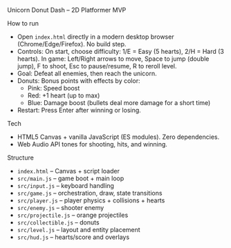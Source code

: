 Unicorn Donut Dash – 2D Platformer MVP

How to run
- Open `index.html` directly in a modern desktop browser (Chrome/Edge/Firefox). No build step.
- Controls: On start, choose difficulty: 1/E = Easy (5 hearts), 2/H = Hard (3 hearts). In game: Left/Right arrows to move, Space to jump (double jump), F to shoot, Esc to pause/resume, R to reroll level.
- Goal: Defeat all enemies, then reach the unicorn.
- Donuts: Bonus points with effects by color:
  - Pink: Speed boost
  - Red: +1 heart (up to max)
  - Blue: Damage boost (bullets deal more damage for a short time)
- Restart: Press Enter after winning or losing.

Tech
- HTML5 Canvas + vanilla JavaScript (ES modules). Zero dependencies.
- Web Audio API tones for shooting, hits, and winning.

Structure
- `index.html` – Canvas + script loader
- `src/main.js` – game boot + main loop
- `src/input.js` – keyboard handling
- `src/game.js` – orchestration, draw, state transitions
- `src/player.js` – player physics + collisions + hearts
- `src/enemy.js` – shooter enemy
- `src/projectile.js` – orange projectiles
- `src/collectible.js` – donuts
- `src/level.js` – layout and entity placement
- `src/hud.js` – hearts/score and overlays

